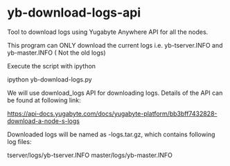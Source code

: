 # yb-download-logs-api

Tool to download logs using Yugabyte Anywhere API for all the nodes. 

This program can ONLY download the current logs i.e. yb-tserver.INFO and yb-master.INFO ( Not the old logs)


Execute the script with ipython

ipython yb-download-logs.py


We will use download_logs API for downloading logs. Details of the API can be found at following link:

https://api-docs.yugabyte.com/docs/yugabyte-platform/bb3bff7432828-download-a-node-s-logs

Downloaded logs will be named as <IP Address>-logs.tar.gz, which contains following log files:

tserver/logs/yb-tserver.INFO
master/logs/yb-master.INFO
